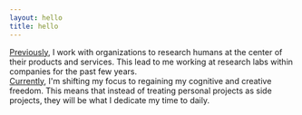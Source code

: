 ```yaml
---
layout: hello
title: hello
---
```



<div class="section">
  <div class="pv3">
     <a class="suttle-link" href="https://v4.gndclouds.now.sh">Previously</a>, I work with organizations to research humans at the center of their products and services. This lead to me working at research labs within companies for the past few years.
   </div>
   <div class="pv3">
     <a class="suttle-link" href="https://tinyfactories.space">Currently</a>, I'm shifting my focus to regaining my cognitive and creative freedom. This means that instead of treating personal projects as side projects, they will be what I dedicate my time to daily.
   </div>
 </div>
